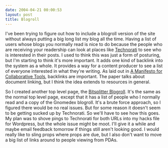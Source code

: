```yaml
---
date: 2004-04-21 00:00:53
layout: post
title: Blogroll
---
```


I've been trying to figure out how to include a blogroll version of the site without always putting a big long list my blog all the time. Having a list of users whose blogs you normally read is nice to do because the people who are receiving your readership can look at places like [Technorati](http://www.technorati.com) to see who is interested in their posts. I used to think this was just a form of posturing, but I'm starting to think it's more important. It adds one kind of backlink into the system as a whole. It provides a way for a content producer to see a list of everyone interested in what they're writing. As laid out in [A Manifesto for Collaborative Tools](http://www.blueoxen.org/papers/0000D/), backlinks are important. The paper talks about document linking, but I think the idea extends to resources in general.

So I created another top level page, the [Bitsplitter Blogroll](http://www.bitsplitter.net/blog/blogroll.php). It's the same as the normal top level page, except that it has a list of people who I normally read and a copy of the Gnomedex blogroll. It's a brute force approach, so I figured there would be no real issues. But for some reason it doesn't seem to be getting sucked up by Technorati. So we'll have to see how this goes. My plan was to shove pings to Technorati for both URLs into my hacks file for Wordpress, but the whole issue might be moot. I'll give it a while and maybe email feedback tomorrow if things still aren't looking good. I would really like to sling props where props are due, but I also don't want to move a big list of links around to people viewing from PDAs.
